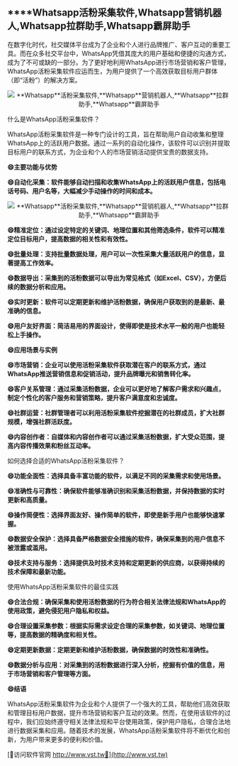 ## ****Whatsapp**活粉采集软件,**Whatsapp**营销机器人,**Whatsapp**拉群助手,**Whatsapp**霸屏助手**

在数字化时代，社交媒体平台成为了企业和个人进行品牌推广、客户互动的重要工具。而在众多社交平台中，WhatsApp凭借其庞大的用户基础和便捷的沟通方式，成为了不可或缺的一部分。为了更好地利用WhatsApp进行市场营销和客户管理，WhatsApp活粉采集软件应运而生，为用户提供了一个高效获取目标用户群体（即“活粉”）的解决方案。

 <center><img src="https://vst.tw/MP4/tuiguang/png/7.png" alt="**Whatsapp**活粉采集软件,**Whatsapp**营销机器人,**Whatsapp**拉群助手,**Whatsapp**霸屏助手"></center>

什么是WhatsApp活粉采集软件？

WhatsApp活粉采集软件是一种专门设计的工具，旨在帮助用户自动收集和整理WhatsApp上的活跃用户数据。通过一系列的自动化操作，该软件可以识别并提取目标用户的联系方式，为企业和个人的市场营销活动提供宝贵的数据支持。

**😄主要功能与优势**

**😄自动化采集：软件能够自动扫描和收集WhatsApp上的活跃用户信息，包括电话号码、用户名等，大幅减少手动操作的时间和成本。**

 <center><img src="https://vst.tw/MP4/tuiguang/png/1.png" alt="**Whatsapp**活粉采集软件,**Whatsapp**营销机器人,**Whatsapp**拉群助手,**Whatsapp**霸屏助手"></center>

**😄精准定位：通过设定特定的关键词、地理位置和其他筛选条件，软件可以精准定位目标用户，提高数据的相关性和有效性。**

**😄批量处理：支持批量数据处理，用户可以一次性采集大量活跃用户的信息，显著提高工作效率。**

**😄数据导出：采集到的活粉数据可以导出为常见格式（如Excel、CSV），方便后续的数据分析和应用。**

**😄实时更新：软件可以定期更新和维护活粉数据，确保用户获取到的是最新、最准确的信息。**

**😄用户友好界面：简洁易用的界面设计，使得即使是技术水平一般的用户也能轻松上手操作。**

**😄应用场景与实例**

**😄市场营销：企业可以使用活粉采集软件获取潜在客户的联系方式，通过WhatsApp推送营销信息和促销活动，提升品牌曝光和销售转化率。**

**😄客户关系管理：通过采集活粉数据，企业可以更好地了解客户需求和兴趣点，制定个性化的客户服务和营销策略，提升客户满意度和忠诚度。**

**😄社群运营：社群管理者可以利用活粉采集软件挖掘潜在的社群成员，扩大社群规模，增强社群活跃度。**

**😄内容创作者：自媒体和内容创作者可以通过采集活粉数据，扩大受众范围，提高内容传播效果和粉丝互动率。**

如何选择合适的WhatsApp活粉采集软件？

**😄功能全面性：选择具备丰富功能的软件，以满足不同的采集需求和使用场景。**

**😄准确性与可靠性：确保软件能够准确识别和采集活粉数据，并保持数据的实时更新和高质量。**

**😄操作简便性：选择界面友好、操作简单的软件，即使是新手用户也能够快速掌握。**

**😄数据安全保护：选择具备严格数据安全措施的软件，确保采集到的用户信息不被泄露或滥用。**

**😄技术支持与服务：选择提供及时技术支持和定期更新的供应商，以获得持续的技术保障和最新功能。**

使用WhatsApp活粉采集软件的最佳实践

**😄合法合规：确保采集和使用活粉数据的行为符合相关法律法规和WhatsApp的使用政策，避免侵犯用户隐私和权益。**

**😄合理设置采集参数：根据实际需求设定合理的采集参数，如关键词、地理位置等，提高数据的精确度和相关性。**

**😄定期更新数据：定期更新和维护活粉数据，确保数据的时效性和准确性。**

**😄数据分析与应用：对采集到的活粉数据进行深入分析，挖掘有价值的信息，用于市场营销和客户管理等方面。**

**😄结语**

WhatsApp活粉采集软件为企业和个人提供了一个强大的工具，帮助他们高效获取和管理目标用户数据，提升市场营销和客户互动的效果。然而，在使用该软件的过程中，我们应始终遵守相关法律法规和平台使用政策，保护用户隐私，合理合法地进行数据采集和应用。随着技术的发展，WhatsApp活粉采集软件将不断优化和创新，为用户带来更多的便利和价值。


[👻访问软件官网 http://www.vst.tw👻](http://www.vst.tw)
